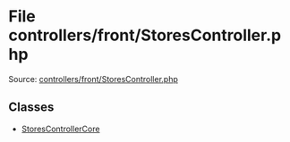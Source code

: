 File controllers/front/StoresController.php
=========

Source: [controllers/front/StoresController.php](https://github.com/PrestaShop/PrestaShop/blob/1.6.0.5/controllers/front/StoresController.php)


Classes
-------

* [StoresControllerCore](class.StoresControllerCore.md)

